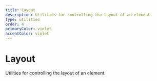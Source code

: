 ```yaml
---
title: Layout
description: Utilities for controlling the layout of an element.
type: utilities
order: 4
primaryColor: violet
accentColor: violet
---
```


# Layout

Utilities for controlling the layout of an element.

